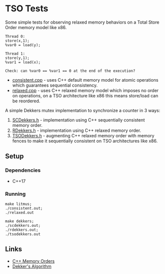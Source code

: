 # TSO Tests

Some simple tests for observing relaxed memory behaviors on a Total Store Order memory model like x86.
```
Thread 0:
store(x,1);
%var0 = load(y);

Thread 1:
store(y,1);
%var1 = load(x);

Check: can %var0 == %var1 == 0 at the end of the execution?
```
* [consistent.cpp](consistent.cpp) - uses C++ default memory model for atomic operations which guarantees sequential consistency.
* [relaxed.cpp](relaxed.cpp) - uses C++ relaxed memory model which imposes no order on operations, on a TSO architecture like x86 this means store/load can be reordered.

A simple Dekkers mutex implementation to synchronize a counter in 3 ways:
1. [SCDekkers.h](SCDekkers.h) - implementation using C++ sequentially consistent memory order.
2. [RDekkers.h](RDekkers.h) - implementation using C++ relaxed memory order.
3. [TSODekkers.h](TSODekkers.h) - augmenting C++ relaxed memory order with memory fences to make it sequentially consistent on TSO architectures like x86.

## Setup

### Dependencies

* C++17

### Running

```
make litmus;
./consistent.out;
./relaxed.out
```

```
make dekkers;
./scdekkers.out;
./rdekkers.out;
./tsodekkers.out
```

## Links

* [C++ Memory Orders](https://en.cppreference.com/w/cpp/atomic/memory_order)
* [Dekker's Algorithm](https://en.wikipedia.org/wiki/Dekker's_algorithm)
